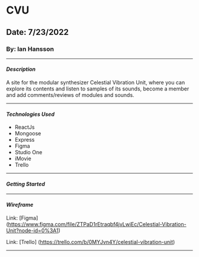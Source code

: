 # CVU

## Date: 7/23/2022

### By: Ian Hansson

---

#### **_Description_**

A site for the modular synthesizer Celestial Vibration Unit, where you can explore its contents and listen to samples of its sounds, become a member and add comments/reviews of modules and sounds.

---

#### **_Technologies Used_**

- ReactJs
- Mongoose
- Express
- Figma
- Studio One 
- iMovie
- Trello
---

#### **_Getting Started_**

---

#### **_Wireframe_**

Link: [Figma] (https://www.figma.com/file/ZTPaD1rEtraqbf4jvLwiEc/Celestial-Vibration-Unit?node-id=0%3A1)

Link: [Trello] (https://trello.com/b/0MYJvn4Y/celestial-vibration-unit)

---

